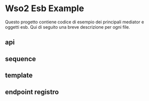 # Wso2 Esb Example

Questo progetto contiene codice di esempio dei principali mediator e oggetti esb.
Qui di seguito una breve descrizione per ogni file.

## api


## sequence


## template


## endpoint registro
